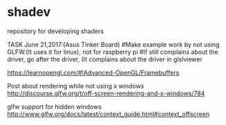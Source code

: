 # shadev
repository for developing shaders


TASK June 21,2017:(Asus Tinker Board)
#Make example work by not using GLFW.(It uses it for linux), not for raspberry pi
#If still complains about the driver, go after the driver, (It complains about the driver in glslviewer


https://learnopengl.com/#!Advanced-OpenGL/Framebuffers

Post about rendering while not using x windows
http://discourse.glfw.org/t/off-screen-rendering-and-x-windows/784

glfw support for hidden windows
http://www.glfw.org/docs/latest/context_guide.html#context_offscreen
